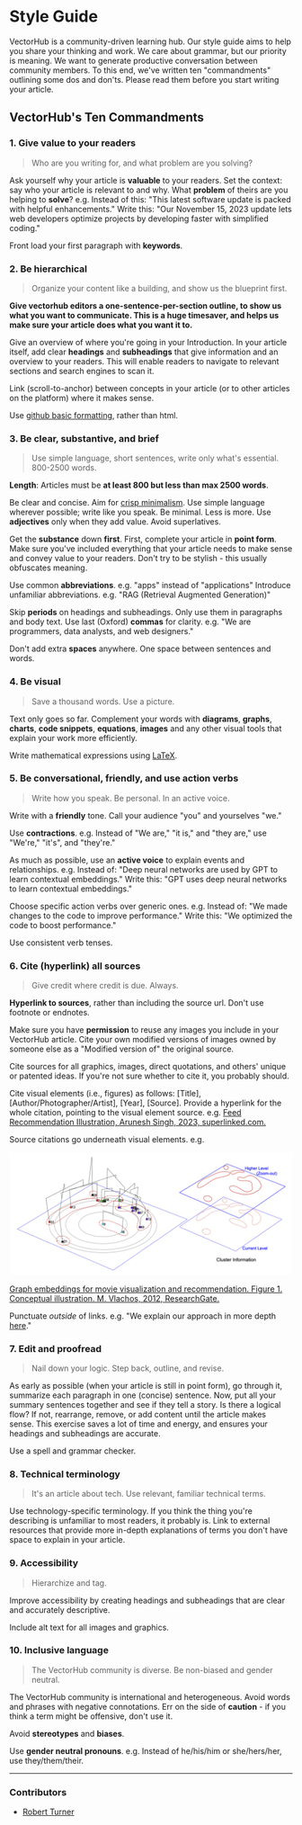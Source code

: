 # Style Guide

VectorHub is a community-driven learning hub. Our style guide aims to help you share your thinking and work. We care about grammar, but our priority is meaning. We want to generate productive conversation between community members. To this end, we've written ten "commandments" outlining some dos and don'ts. Please read them before you start writing your article.

## VectorHub's Ten Commandments

### 1. Give value to your readers


> Who are you writing for, and what problem are you solving?


Ask yourself why your article is **valuable** to your readers.
Set the context: say who your article is relevant to and why. What **problem** of theirs are you helping to **solve**?
e.g. Instead of this: "This latest software update is packed with helpful enhancements."
Write this: "Our November 15, 2023 update lets web developers optimize projects by developing faster with simplified coding."

Front load your first paragraph with **keywords**.

### 2. Be hierarchical


> Organize your content like a building, and show us the blueprint first.


**Give vectorhub editors a one-sentence-per-section outline, to show us what you want to communicate. This is a huge timesaver, and helps us make sure your article does what you want it to.**

Give an overview of where you're going in your Introduction. In your article itself, add clear **headings** and **subheadings** that give information and an overview to your readers. This will enable readers to navigate to relevant sections and search engines to scan it.

Link (scroll-to-anchor) between concepts in your article (or to other articles on the platform) where it makes sense.

Use [github basic formatting](https://docs.github.com/en/get-started/writing-on-github/getting-started-with-writing-and-formatting-on-github/basic-writing-and-formatting-syntax), rather than html.

### 3. Be clear, substantive, and brief


> Use simple language, short sentences, write only what's essential. 800-2500 words.


**Length**: Articles must be **at least 800 but less than max 2500 words**.

Be clear and concise. Aim for [crisp minimalism](https://learn.microsoft.com/en-us/style-guide/top-10-tips-style-voice).
Use simple language wherever possible; write like you speak.
Be minimal. Less is more. Use **adjectives** only when they add value. Avoid superlatives.

Get the **substance** down **first**. First, complete your article in **point form**. Make sure you've included everything that your article needs to make sense and convey value to your readers. Don't try to be stylish - this usually obfuscates meaning.

Use common **abbreviations**.
e.g. "apps" instead of "applications"
Introduce unfamiliar abbreviations.
e.g. "RAG (Retrieval Augmented Generation)"

Skip **periods** on headings and subheadings. Only use them in paragraphs and body text.
Use last (Oxford) **commas** for clarity.
e.g. "We are programmers, data analysts, and web designers."

Don't add extra **spaces** anywhere. One space between sentences and words.

### 4. Be visual


> Save a thousand words. Use a picture.


Text only goes so far. Complement your words with **diagrams**, **graphs**, **charts**, **code snippets**, **equations**, **images** and any other visual tools that explain your work more efficiently.

Write mathematical expressions using [LaTeX](https://docs.github.com/en/get-started/writing-on-github/working-with-advanced-formatting/writing-mathematical-expressions).

### 5. Be conversational, friendly, and use action verbs


> Write how you speak. Be personal. In an active voice.


Write with a **friendly** tone. Call your audience "you" and yourselves "we."

Use **contractions**.
e.g. Instead of "We are," "it is," and "they are," use "We're," "it's", and "they're."

As much as possible, use an **active voice** to explain events and relationships.
e.g. Instead of: "Deep neural networks are used by GPT to learn contextual embeddings."
Write this: "GPT uses deep neural networks to learn contextual embeddings."

Choose specific action verbs over generic ones.
e.g. Instead of: "We made changes to the code to improve performance."
Write this: "We optimized the code to boost performance."

Use consistent verb tenses.

### 6. Cite (hyperlink) all sources


> Give credit where credit is due. Always.


**Hyperlink to sources**, rather than including the source url. Don't use footnote or endnotes.

Make sure you have **permission** to reuse any images you include in your VectorHub article.
Cite your own modified versions of images owned by someone else as a "Modified version of" the original source.

Cite sources for all graphics, images, direct quotations, and others' unique or patented ideas. If you're not sure whether to cite it, you probably should.

Cite visual elements (i.e., figures) as follows: [Title], [Author/Photographer/Artist], [Year], [Source].
Provide a hyperlink for the whole citation, pointing to the visual element source. 
e.g. [Feed Recommendation Illustration, Arunesh Singh, 2023, superlinked.com.](https://superlinked.com)

Source citations go underneath visual elements.
e.g.

![Figure 1. Conceptual illustration of our approach](../assets/misc/Figure1-Conceptual_illustration_of_our_approach.png)

[Graph embeddings for movie visualization and recommendation.
Figure 1. Conceptual illustration. M. Vlachos, 2012, ResearchGate.](https://www.researchgate.net/publication/290580162_Graph_embeddings_for_movie_visualization_and_recommendation/download?_tp=eyJjb250ZXh0Ijp7ImZpcnN0UGFnZSI6Il9kaXJlY3QiLCJwYWdlIjoiX2RpcmVjdCJ9fQ)

Punctuate _outside_ of links.
e.g. "We explain our approach in more depth [here](https://learn.microsoft.com/en-us/style-guide/top-10-tips-style-voice)."

### 7. Edit and proofread


> Nail down your logic. Step back, outline, and revise.


As early as possible (when your article is still in point form), go through it, summarize each paragraph in one (concise) sentence. Now, put all your summary sentences together and see if they tell a story. Is there a logical flow? If not, rearrange, remove, or add content until the article makes sense. This exercise saves a lot of time and energy, and ensures your headings and subheadings are accurate.

Use a spell and grammar checker.

### 8. Technical terminology


> It's an article about tech. Use relevant, familiar technical terms.


Use technology-specific terminology. If you think the thing you're describing is unfamiliar to most readers, it probably is. Link to external resources that provide more in-depth explanations of terms you don't have space to explain in your article.

### 9. Accessibility


> Hierarchize and tag.


Improve accessibility by creating headings and subheadings that are clear and accurately descriptive.

Include alt text for all images and graphics.

### 10. Inclusive language


> The VectorHub community is diverse. Be non-biased and gender neutral.


The VectorHub community is international and heterogeneous. Avoid words and phrases with negative connotations. Err on the side of **caution** - if you think a term might be offensive, don't use it.

Avoid **stereotypes** and **biases**.

Use **gender neutral pronouns**.
e.g. Instead of he/his/him or she/hers/her, use they/them/their.

---
### Contributors

- [Robert Turner](https://www.robertturner.co/copyedit)
